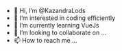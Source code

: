 - 👋 Hi, I’m @KazandraLods
- 👀 I’m interested in coding efficiently
- 🌱 I’m currently learning VueJs
- 💞️ I’m looking to collaborate on ...
- 📫 How to reach me ...

<!---
KazandraLods/KazandraLods is a ✨ special ✨ repository because its `README.md` (this file) appears on your GitHub profile.
You can click the Preview link to take a look at your changes.
--->
